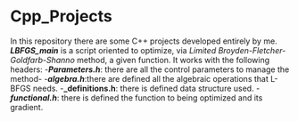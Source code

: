 # Cpp_Projects
In this repository there are some C++ projects developed entirely by me.
  **_LBFGS_main_** is a script oriented to optimize, via _Limited  Broyden-Fletcher- Goldfarb-Shanno_  method, a given function. It works with the following headers: 
   -**_Parameters.h_**: there are all the control parameters to manage the method-
   -**_algebra.h_**:there are defined all the algebraic operations that L-BFGS needs.
   -**_definitions.h**: there is defined data structure used.
   -**_functional.h_**: there is defined the function to being optimized and its gradient.
